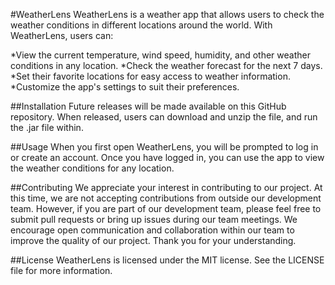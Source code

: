 #WeatherLens
WeatherLens is a weather app that allows users to check the weather conditions in different locations around the world. With WeatherLens, users can:

*View the current temperature, wind speed, humidity, and other weather conditions in any location.
*Check the weather forecast for the next 7 days.
*Set their favorite locations for easy access to weather information.
*Customize the app's settings to suit their preferences.

##Installation
Future releases will be made available on this GitHub repository. When released, users can download and unzip the file, and run the .jar file within.

##Usage
When you first open WeatherLens, you will be prompted to log in or create an account. Once you have logged in, you can use the app to view the weather conditions for any location.

##Contributing
We appreciate your interest in contributing to our project. At this time, we are not accepting contributions from outside our development team. However, if you are part of our development team, please feel free to submit pull requests or bring up issues during our team meetings. We encourage open communication and collaboration within our team to improve the quality of our project. Thank you for your understanding.

##License
WeatherLens is licensed under the MIT license. See the LICENSE file for more information.
